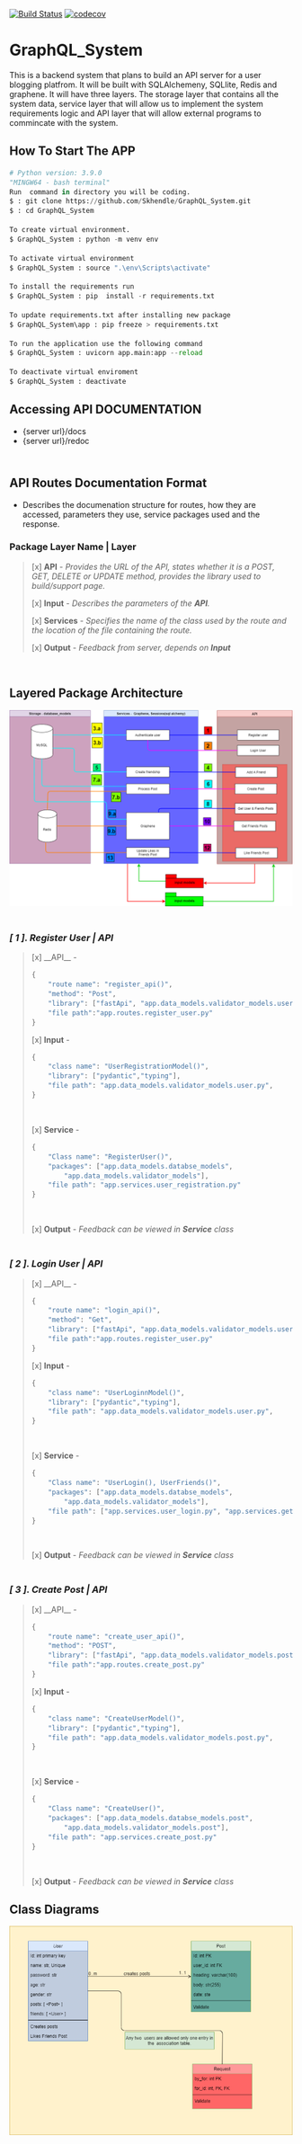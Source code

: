 [![Build Status](https://travis-ci.org/Skhendle/GraphQL_System.svg?branch=main)](https://travis-ci.org/Skhendle/GraphQL_System)
[![codecov](https://codecov.io/gh/Skhendle/GraphQL_System/branch/main/graph/badge.svg?token=rSx7WWHUb9)](https://codecov.io/gh/Skhendle/GraphQL_System)
<br>
# **GraphQL_System**
This is a backend system that plans to build an API server for  a user blogging platfrom. It will be built with SQLAlchemeny, SQLlite, Redis and graphene. It will have three layers. The storage layer that contains all the system data, service layer that will allow us to implement the system requirements logic and API  layer that will allow external programs to  commincate with the system.


## **How To Start The APP** <br>
```python
# Python version: 3.9.0
"MINGW64 - bash terminal"
Run  command in directory you will be coding.
$ : git clone https://github.com/Skhendle/GraphQL_System.git
$ : cd GraphQL_System

To create virtual environment.
$ GraphQL_System : python -m venv env

To activate virtual environment
$ GraphQL_System : source ".\env\Scripts\activate"

To install the requirements run
$ GraphQL_System : pip  install -r requirements.txt

To update requirements.txt after installing new package
$ GraphQL_System\app : pip freeze > requirements.txt

To run the application use the following command
$ GraphQL_System : uvicorn app.main:app --reload

To deactivate virtual enviroment
$ GraphQL_System : deactivate
```


## **Accessing API DOCUMENTATION** <br>
- {server url}/docs
- {server url}/redoc


## </br> **API Routes Documentation Format**
* Describes the documenation structure for routes, how they are accessed, parameters they use, service packages used and the response.</br>


### **Package Layer Name | Layer**
<blockquote>


[x] __API__ - *Provides the URL of the API, states whether it is a POST, GET, DELETE or UPDATE method, provides the library used to build/support page.*
</br>


[x] __Input__ - *Describes the parameters of the __API__.*
</br>


[x] __Services__ - *Specifies the name of the class used by the route and the location of the file containing the route.*
</br>


[x] __Output__ - *Feedback from server, depends on __Input__*</br>
</blockquote>
</br>


## **Layered Package Architecture**
![Layed package description diagram](/images/Architecture.png)


### <br>*[ 1 ]. Register User | API*
<blockquote>
[x] __API__ -  

```python
{
    "route name": "register_api()",
    "method": "Post",
    "library": ["fastApi", "app.data_models.validator_models.user"],
    "file path":"app.routes.register_user.py"
}
```

[x] __Input__ -
```python
{
    "class name": "UserRegistrationModel()",
    "library": ["pydantic","typing"],
    "file path": "app.data_models.validator_models.user.py",
}
```

</br>

[x] __Service__ -
```python
{
    "Class name": "RegisterUser()",
    "packages": ["app.data_models.databse_models",
        "app.data_models.validator_models"],
    "file path": "app.services.user_registration.py"
}

```
<br>

[x] __Output__ - *Feedback can be viewed in __Service__ class*</br>
</blockquote>

### <br>*[ 2 ]. Login User | API*
<blockquote>
[x] __API__ -  

```python
{
    "route name": "login_api()",
    "method": "Get",
    "library": ["fastApi", "app.data_models.validator_models.user"],
    "file path":"app.routes.register_user.py"
}
```

[x] __Input__ -
```python
{
    "class name": "UserLoginnModel()",
    "library": ["pydantic","typing"],
    "file path": "app.data_models.validator_models.user.py",
}
```
</br>

[x] __Service__ -
```python
{
    "Class name": "UserLogin(), UserFriends()",
    "packages": ["app.data_models.databse_models",
        "app.data_models.validator_models"],
    "file path": ["app.services.user_login.py", "app.services.get_friends.py"]
}

```
<br>

[x] __Output__ - *Feedback can be viewed in __Service__ class*</br>
</blockquote>

### <br>*[ 3 ]. Create Post | API*
<blockquote>
[x] __API__ -  

```python
{
    "route name": "create_user_api()",
    "method": "POST",
    "library": ["fastApi", "app.data_models.validator_models.post","app.services.create_post"],
    "file path":"app.routes.create_post.py"
}
```

[x] __Input__ -
```python
{
    "class name": "CreateUserModel()",
    "library": ["pydantic","typing"],
    "file path": "app.data_models.validator_models.post.py",
}
```
</br>

[x] __Service__ -
```python
{
    "Class name": "CreateUser()",
    "packages": ["app.data_models.databse_models.post",
        "app.data_models.validator_models.post"],
    "file path": "app.services.create_post.py"
}

```
<br>

[x] __Output__ - *Feedback can be viewed in __Service__ class*</br>
</blockquote>


## **Class Diagrams**
![Layed package description diagram](/images/ClassDiagram.png)




